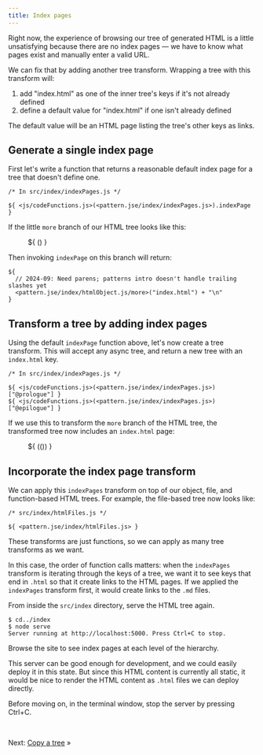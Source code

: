```yaml
---
title: Index pages
---
```


Right now, the experience of browsing our tree of generated HTML is a little unsatisfying because there are no index pages — we have to know what pages exist and manually enter a valid URL.

We can fix that by adding another tree transform. Wrapping a tree with this transform will:

1. add "index.html" as one of the inner tree's keys if it's not already defined
2. define a default value for "index.html" if one isn't already defined

The default value will be an HTML page listing the tree's other keys as links.

## Generate a single index page

First let's write a function that returns a reasonable default index page for a tree that doesn't define one.

```${'js'}
/* In src/index/indexPages.js */

${ <js/codeFunctions.js>(<pattern.jse/index/indexPages.js>).indexPage }
```

If the little `more` branch of our HTML tree looks like this:

<figure>
${ <svg.js>(<pattern.jse/index/object.js/more>) }
</figure>

Then invoking `indexPage` on this branch will return:

```${'html'}
${
  // 2024-09: Need parens; patterns intro doesn't handle trailing slashes yet
  <pattern.jse/index/htmlObject.js/more>("index.html") + "\n"
}
```

## Transform a tree by adding index pages

Using the default `indexPage` function above, let's now create a tree transform. This will accept any async tree, and return a new tree with an `index.html` key.

```${'js'}
/* In src/index/indexPages.js */

${ <js/codeFunctions.js>(<pattern.jse/index/indexPages.js>)["@prologue"] }
${ <js/codeFunctions.js>(<pattern.jse/index/indexPages.js>)["@epilogue"] }
```

If we use this to transform the `more` branch of the HTML tree, the transformed tree now includes an `index.html` page:

<figure>
${ <svg.js>(<pattern.jse/index/indexPages.js>(<pattern.jse/index/htmlObject.js/more>)) }
</figure>

## Incorporate the index page transform

We can apply this `indexPages` transform on top of our object, file, and function-based HTML trees. For example, the file-based tree now looks like:

```${'js'}
/* src/index/htmlFiles.js */

${ <pattern.jse/index/htmlFiles.js> }
```

These transforms are just functions, so we can apply as many tree transforms as we want.

In this case, the order of function calls matters: when the `indexPages` transform is iterating through the keys of a tree, we want it to see keys that end in `.html` so that it create links to the HTML pages. If we applied the `indexPages` transform first, it would create links to the `.md` files.

<span class="tutorialStep"></span> From inside the `src/index` directory, serve the HTML tree again.

```console
$ cd../index
$ node serve
Server running at http://localhost:5000. Press Ctrl+C to stop.
```

<span class="tutorialStep"></span> Browse the site to see index pages at each level of the hierarchy.

This server can be good enough for development, and we could easily deploy it in this state. But since this HTML content is currently all static, it would be nice to render the HTML content as `.html` files we can deploy directly.

<span class="tutorialStep"></span> Before moving on, in the terminal window, stop the server by pressing Ctrl+C.

&nbsp;

Next: [Copy a tree](copy.html) »
